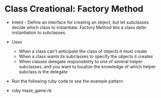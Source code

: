 # Class Creational: Factory Method

* Intent - Define an interface for creating an object, but let subclasses decide which class to instantiate.  Factory Method lets a class defer instantiation to subclasses.

* Uses
  * When a class can't anticipate the class of objects it must create
  * When a class wants its subclasses to specify the objects it creates
  * When classes delegate responsibility to one of several helper subclasses, and you want to localize the knowledge of which helper subclass is the delegate

* Run the following ruby code to see the example pattern
* ruby maze_game.rb
